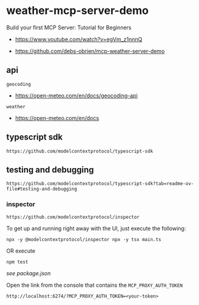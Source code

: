# weather-mcp-server-demo

Build your first MCP Server: Tutorial for Beginners

- https://www.youtube.com/watch?v=egVm_z1nnnQ

- https://github.com/debs-obrien/mcp-weather-server-demo

## api

`geocoding`

- https://open-meteo.com/en/docs/geocoding-api

`weather`

- https://open-meteo.com/en/docs

## typescript sdk

`https://github.com/modelcontextprotocol/typescript-sdk`

## testing and debugging

`https://github.com/modelcontextprotocol/typescript-sdk?tab=readme-ov-file#testing-and-debugging`

### inspector

`https://github.com/modelcontextprotocol/inspector`

To get up and running right away with the UI, just execute the following:

```
npx -y @modelcontextprotocol/inspector npx -y tsx main.ts
```

OR execute

```
npm test
```

_see package.json_

Open the link from the console that contains the `MCP_PROXY_AUTH_TOKEN`

`http://localhost:6274/?MCP_PROXY_AUTH_TOKEN=<your-token>`
